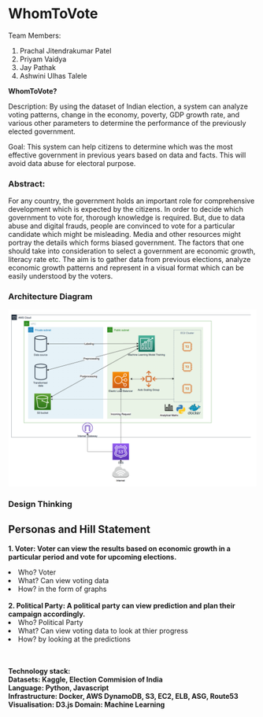 # WhomToVote

Team Members:
1. Prachal Jitendrakumar Patel
2. Priyam Vaidya
3. Jay Pathak
4. Ashwini Ulhas Talele

**WhomToVote?**

Description: By using the dataset of Indian election, a system can analyze voting patterns, change in the economy, poverty, GDP growth rate, and various other parameters to determine the performance of the previously elected government.

Goal: This system can help citizens to determine which was the most effective government in previous years based on data and facts. This will avoid data abuse for electoral purpose.

<h3>Abstract: </h3>
For any country, the government holds an important role for comprehensive development which is expected by the citizens. In order to decide which government to vote for, thorough knowledge is required. But, due to data abuse and digital frauds, people are convinced to vote for a particular candidate which might be misleading. Media and other resources might portray the details which forms biased government. The factors that one should take into consideration to select a government are economic growth, literacy rate etc. The aim is to gather data from previous elections, analyze economic growth patterns and represent in a visual format which can be easily understood by the voters. 


<h3>Architecture Diagram</h3>

![Architecture diagram](Architecture.png)


<h3>Design Thinking</h3>

<h2>Personas and Hill Statement</h2>

<b>1. Voter: Voter can view the results based on economic growth in a particular period and vote for upcoming elections.</b>
  
 <li> Who? Voter</li>
  <li>What? Can view voting data  </li>
  <li>How? in the form of graphs</li>
  <br>
<b>2. Political Party: A political party can view prediction and plan their campaign accordingly.</b>
  <br>
  <li>Who? Political Party</li>
  <li>What? Can view voting data to look at thier progress</li>
  <li>How? by looking at the predictions</li>
  
<br>
<br>

  
**Technology stack: 
<br>Datasets: Kaggle, Election Commision of India
<br>Language: Python, Javascript
<br>Infrastructure: Docker, AWS DynamoDB, S3, EC2, ELB, ASG, Route53
<br>Visualisation: D3.js
Domain: Machine Learning**



